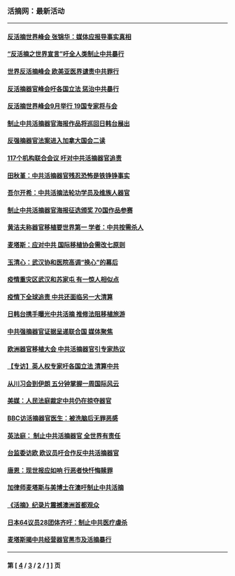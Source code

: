 ### 活摘网：最新活动
---
#### [反活摘世界峰会 张锦华：媒体应报导事实真相](../../pages/nf5883/n13278502.md?10280430) 
#### [“反活摘之世界宣言”吁全人类制止中共暴行](../../pages/nf5883/n13259730.md?10280430) 
#### [世界反活摘峰会 欧美亚医界谴责中共罪行](../../pages/nf5883/n13253550.md?10280430) 
#### [反活摘器官峰会吁各国立法 惩治中共暴行](../../pages/nf5883/n13245052.md?10280430) 
#### [反活摘世界峰会9月举行 19国专家将与会](../../pages/nf5883/n13201492.md?10280430) 
#### [制止中共活摘器官海报作品将巡回日韩台展出](../../pages/nf5883/n13177791.md?10280430) 
#### [反强摘器官法案进入加拿大国会二读](../../pages/nf5883/n13033450.md?10280430) 
#### [117个机构联合会议 吁对中共活摘器官追责](../../pages/nf5883/n12775087.md?10280430) 
#### [田秋堇：中共活摘器官残忍恐怖是铁铮铮事实](../../pages/nf5883/n12702148.md?10280430) 
#### [吾尔开希：中共活摘法轮功学员及维族人器官](../../pages/nf5883/n12693197.md?10280430) 
#### [制止中共活摘器官海报征选颁奖 70国作品参赛](../../pages/nf5883/n12692050.md?10280430) 
#### [黄洁夫称器官移植要世界第一 学者：中共按需杀人](../../pages/nf5883/n12572329.md?10280430) 
#### [麦塔斯：应对中共 国际移植协会需改七原则](../../pages/nf5883/n12514711.md?10280430) 
#### [玉清心：武汉协和医院高调“换心”的幕后](../../pages/nf5883/n12298730.md?10280430) 
#### [疫情重灾区武汉和苏家屯 有一惊人相似点](../../pages/nf5883/n12150824.md?10280430) 
#### [疫情下全球追责 中共还面临另一大清算](../../pages/nf5883/n12070397.md?10280430) 
#### [日韩台携手曝光中共活摘 推修法阻移植旅游](../../pages/nf5883/n11712046.md?10280430) 
#### [中共强摘器官证据呈递联合国 媒体聚焦](../../pages/nf5883/n11546426.md?10280430) 
#### [欧洲器官移植大会 中共活摘器官引专家热议](../../pages/nf5883/n11539095.md?10280430) 
#### [【专访】英人权专家吁各国立法 清算中共](../../pages/nf5883/n11367315.md?10280430) 
#### [从川习会到伊朗 五分钟掌握一周国际风云](../../pages/nf5883/n11338520.md?10280430) 
#### [美媒：人民法庭裁定中共仍在掠夺器官](../../pages/nf5883/n11334897.md?10280430) 
#### [BBC访活摘器官医生：被洗脑后无罪恶感](../../pages/nf5883/n11335935.md?10280430) 
#### [英法庭： 制止中共活摘器官 全世界有责任](../../pages/nf5883/n11330691.md?10280430) 
#### [台监委访欧 欧议员吁合作反中共活摘器官](../../pages/nf5883/n11109190.md?10280430) 
#### [唐恩：现世报应如响 行恶者快忏悔赎罪](../../pages/nf5883/n11104016.md?10280430) 
#### [加律师麦塔斯与美博士在澳吁制止中共活摘](../../pages/nf5883/n10724764.md?10280430) 
#### [《活摘》纪录片震撼澳洲首都观众](../../pages/nf5883/n10722747.md?10280430) 
#### [日本64议员28团体齐吁：制止中共医疗虐杀](../../pages/nf5883/n10587757.md?10280430) 
#### [麦塔斯揭中共经营器官黑市及活摘暴行](../../pages/nf5883/n10442407.md?10280430) 

---
#### 第 [ [4](./4.md?10280430) / [3](./3.md?10280430) / [2](./2.md?10280430) / [1](./1.md?10280430) ] 页
